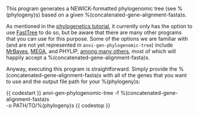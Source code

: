 This program generates a NEWICK-formatted phylogenomic tree (see %(phylogeny)s) based on a given %(concatenated-gene-alignment-fasta)s. 

As mentioned in the [phylogenetics tutorial](http://merenlab.org/2017/06/07/phylogenomics/), it currently only has the option to use [FastTree](http://microbesonline.org/fasttree/) to do so, but be aware that there are many other programs that you can use for this purpose. Some of the options we are familiar with (and are not yet represented in `anvi-gen-phylogenomic-tree`) include [MrBayes](http://mrbayes.sourceforge.net/), [MEGA](http://www.megasoftware.net/), and PHYLIP, [among many others](http://evolution.genetics.washington.edu/phylip/software.html#methods), most of which will happily accept a %(concatenated-gene-alignment-fasta)s. 

Anyway, executing this program is straightforward. Simply provide the %(concatenated-gene-alignment-fasta)s with all of the genes that you want to use and the output file path for your %(phylogeny)s:

{{ codestart }}
anvi-gen-phylogenomic-tree -f %(concatenated-gene-alignment-fasta)s \
                           -o PATH/TO/%(phylogeny)s
{{ codestop }}
